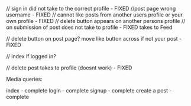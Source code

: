 // sign in did not take to the correct profile - FIXED
//post page wrong username - FIXED
// cannot like posts from another users profile or your own profile  - FIXED
// delete button appears on another persons profile
// on submission of post does not take to profile - FIXED takes to Feed



// delete button on post page? move like button across if not your post - FIXED

// index if logged in?

// delete post takes to profile (doesnt work) - FIXED

Media queries:

index - complete
login - complete
signup - complete
create a post - complete